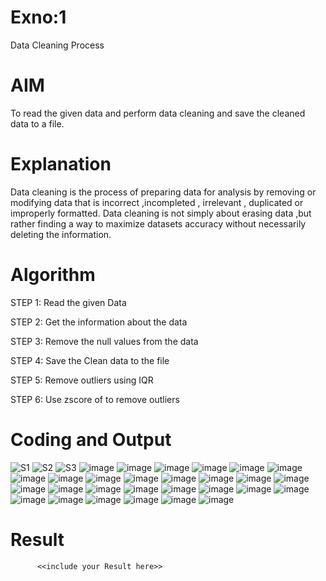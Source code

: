 # Exno:1
Data Cleaning Process

# AIM
To read the given data and perform data cleaning and save the cleaned data to a file.

# Explanation
Data cleaning is the process of preparing data for analysis by removing or modifying data that is incorrect ,incompleted , irrelevant , duplicated or improperly formatted. Data cleaning is not simply about erasing data ,but rather finding a way to maximize datasets accuracy without necessarily deleting the information.

# Algorithm
STEP 1: Read the given Data

STEP 2: Get the information about the data

STEP 3: Remove the null values from the data

STEP 4: Save the Clean data to the file

STEP 5: Remove outliers using IQR

STEP 6: Use zscore of to remove outliers

# Coding and Output
![S1](https://github.com/user-attachments/assets/78d0c373-4558-4f11-9824-d57a4bed304b)
![S2](https://github.com/user-attachments/assets/c09e6ee6-f4e0-4ca7-a4c2-07d0884d0c95)
![S3](https://github.com/user-attachments/assets/9842823b-d8cb-4282-aba5-d02c443092fe)
![image](https://github.com/user-attachments/assets/24a2d5f7-8a0b-4376-92f6-31cea8da65b6)
![image](https://github.com/user-attachments/assets/f125a4e7-d4c3-45b0-b8c7-fbcdb1db2afd)
![image](https://github.com/user-attachments/assets/64157754-8f18-44c2-b6de-8aa2ecf82b43)
![image](https://github.com/user-attachments/assets/a258ad10-822a-4f0d-8012-37476e91f299)
![image](https://github.com/user-attachments/assets/35775f25-776b-4736-95e4-c091a7b539fa)
![image](https://github.com/user-attachments/assets/62c7ceb9-9572-4dbd-ac1a-318f01850763)
![image](https://github.com/user-attachments/assets/9875701e-256a-4780-aeb0-446e89114739)
![image](https://github.com/user-attachments/assets/4d75b037-b3b3-4c0a-bb4f-07683e4476eb)
![image](https://github.com/user-attachments/assets/d55edc36-8dfa-45f2-8ced-c5209b92fa96)
![image](https://github.com/user-attachments/assets/ed0e3f54-3c38-4dd5-9bb8-ef14cc886f4b)
![image](https://github.com/user-attachments/assets/62055274-308d-4295-869e-a518b18814ea)
![image](https://github.com/user-attachments/assets/aa7220f4-d7b7-4b56-95da-40343353c632)
![image](https://github.com/user-attachments/assets/0799703b-5b82-4bdc-9f63-8e268db162fe)
![image](https://github.com/user-attachments/assets/9e9389d5-44aa-4c47-87eb-748835bf2136)
![image](https://github.com/user-attachments/assets/39ab6ba2-db1a-4299-a3c0-853ba5733894)
![image](https://github.com/user-attachments/assets/7b0aefc2-6a56-4483-bc84-6d9dbdb2e74e)
![image](https://github.com/user-attachments/assets/3a7a14b6-953f-444f-8825-b59bd3201bac)
![image](https://github.com/user-attachments/assets/3dec729a-1424-4d38-83b9-8303bc7a17cc)
![image](https://github.com/user-attachments/assets/6013a52f-b2ab-4b4b-8369-9e35841e7dc3)
![image](https://github.com/user-attachments/assets/83f921c3-a752-4c76-b7d0-64c546f9d0fa)
![image](https://github.com/user-attachments/assets/7f81be71-1063-4571-88f9-6e4179e6242b)
![image](https://github.com/user-attachments/assets/42d8d317-834d-407b-b553-baac4de89112)
![image](https://github.com/user-attachments/assets/6a3d3ee3-7d4f-4102-b59d-cfe130b13f02)
![image](https://github.com/user-attachments/assets/6fbae6aa-c290-4917-92b3-2a420fecbcb0)
![image](https://github.com/user-attachments/assets/c0db7748-a2fc-4d27-ab48-cbbb6b8c01c0)
![image](https://github.com/user-attachments/assets/776c67bc-61a7-4fd6-8857-b8780f56bc6a)
![image](https://github.com/user-attachments/assets/40f71e0c-d72c-4492-8c28-48ff8f7e4840)
![image](https://github.com/user-attachments/assets/e914e117-764e-4125-ab46-891a4ee89349)













# Result
          <<include your Result here>>
